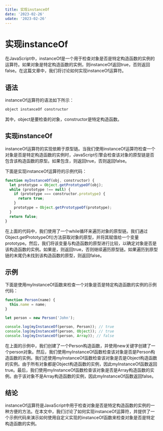 ```yaml
---
title: 实现instanceOf
date: '2023-02-26'
udate: '2023-02-26'
---
```


# 实现instanceOf

在JavaScript中，instanceOf是一个用于检查对象是否是特定构造函数的实例的运算符。如果对象是特定构造函数的实例，则instanceOf返回true，否则返回false。在这篇文章中，我们将讨论如何实现instanceOf运算符。

## 语法

instanceOf运算符的语法如下所示：

```js
object instanceOf constructor

```

其中，object是要检查的对象，constructor是特定构造函数。

## 实现instanceOf

instanceOf运算符的实现依赖于原型链。当我们使用instanceOf运算符检查一个对象是否是特定构造函数的实例时，JavaScript引擎会检查该对象的原型链是否包含该构造函数的原型。如果包含，则返回true，否则返回false。

下面是实现instanceOf运算符的示例代码：

```js
function myInstanceOf(obj, constructor) {
  let prototype = Object.getPrototypeOf(obj);
  while (prototype !== null) {
    if (prototype === constructor.prototype) {
      return true;
    }
    prototype = Object.getPrototypeOf(prototype);
  }
  return false;
}

```

在上面的代码中，我们使用了一个while循环来遍历对象的原型链。我们通过Object.getPrototypeOf()方法获取对象的原型，并将其赋值给一个变量prototype。然后，我们将该变量与构造函数的原型进行比较，以确定对象是否是该构造函数的实例。如果是，则返回true，否则继续遍历原型链。如果遍历到原型链的末尾仍未找到该构造函数的原型，则返回false。

## 示例

下面是使用myInstanceOf函数来检查一个对象是否是特定构造函数的实例的示例代码：

```js
function Person(name) {
  this.name = name;
}

let person = new Person('John');

console.log(myInstanceOf(person, Person)); // true
console.log(myInstanceOf(person, Object)); // true
console.log(myInstanceOf(person, Array)); // false

```

在上面的示例中，我们创建了一个Person构造函数，并使用new关键字创建了一个person对象。然后，我们使用myInstanceOf函数检查该对象是否是Person构造函数的实例。我们还使用myInstanceOf函数检查该对象是否是Object构造函数的实例。由于所有对象都是Object构造函数的实例，因此myInstanceOf函数返回true。最后，我们使用myInstanceOf函数检查该对象是否是Array构造函数的实例。由于该对象不是Array构造函数的实例，因此myInstanceOf函数返回false。

## 结论

instanceOf运算符是JavaScript中用于检查对象是否是特定构造函数的实例的一种方便的方法。在本文中，我们讨论了如何实现instanceOf运算符，并提供了一个示例代码来演示如何使用自定义实现的instanceOf函数来检查对象是否是特定构造函数的实例。
